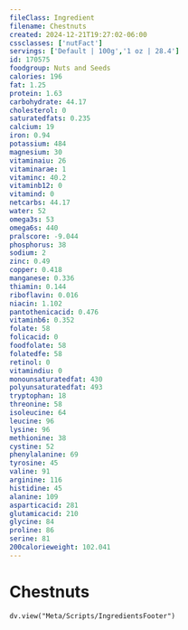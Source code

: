 ```yaml
---
fileClass: Ingredient
filename: Chestnuts
created: 2024-12-21T19:27:02-06:00
cssclasses: ['nutFact']
servings: ['Default | 100g','1 oz | 28.4']
id: 170575
foodgroup: Nuts and Seeds
calories: 196
fat: 1.25
protein: 1.63
carbohydrate: 44.17
cholesterol: 0
saturatedfats: 0.235
calcium: 19
iron: 0.94
potassium: 484
magnesium: 30
vitaminaiu: 26
vitaminarae: 1
vitaminc: 40.2
vitaminb12: 0
vitamind: 0
netcarbs: 44.17
water: 52
omega3s: 53
omega6s: 440
pralscore: -9.044
phosphorus: 38
sodium: 2
zinc: 0.49
copper: 0.418
manganese: 0.336
thiamin: 0.144
riboflavin: 0.016
niacin: 1.102
pantothenicacid: 0.476
vitaminb6: 0.352
folate: 58
folicacid: 0
foodfolate: 58
folatedfe: 58
retinol: 0
vitamindiu: 0
monounsaturatedfat: 430
polyunsaturatedfat: 493
tryptophan: 18
threonine: 58
isoleucine: 64
leucine: 96
lysine: 96
methionine: 38
cystine: 52
phenylalanine: 69
tyrosine: 45
valine: 91
arginine: 116
histidine: 45
alanine: 109
asparticacid: 281
glutamicacid: 210
glycine: 84
proline: 86
serine: 81
200calorieweight: 102.041
---
```


# Chestnuts

```dataviewjs
dv.view("Meta/Scripts/IngredientsFooter")
```